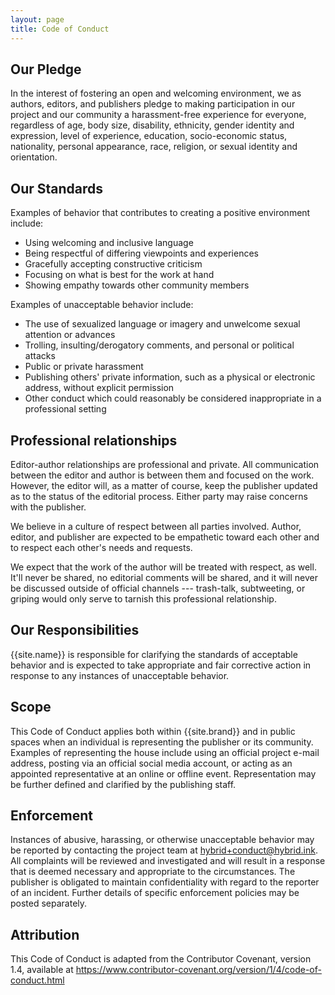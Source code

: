 ```yaml
---
layout: page
title: Code of Conduct
---
```


## Our Pledge

In the interest of fostering an open and welcoming environment, we as authors, editors, and publishers pledge to making participation in our project and our community a harassment-free experience for everyone, regardless of age, body size, disability, ethnicity, gender identity and expression, level of experience, education, socio-economic status, nationality, personal appearance, race, religion, or sexual identity and orientation.

## Our Standards

Examples of behavior that contributes to creating a positive environment include:

* Using welcoming and inclusive language
* Being respectful of differing viewpoints and experiences
* Gracefully accepting constructive criticism
* Focusing on what is best for the work at hand
* Showing empathy towards other community members

Examples of unacceptable behavior include:

* The use of sexualized language or imagery and unwelcome sexual attention or
advances
* Trolling, insulting/derogatory comments, and personal or political attacks
* Public or private harassment
* Publishing others' private information, such as a physical or electronic address, without explicit permission
* Other conduct which could reasonably be considered inappropriate in a professional setting

## Professional relationships

Editor-author relationships are professional and private. All communication between the editor and author is between them and focused on the work. However, the editor will, as a matter of course, keep the publisher updated as to the status of the editorial process. Either party may raise concerns with the publisher.

We believe in a culture of respect between all parties involved. Author, editor, and publisher are expected to be empathetic toward each other and to respect each other's needs and requests.

We expect that the work of the author will be treated with respect, as well. It'll never be shared, no editorial comments will be shared, and it will never be discussed outside of official channels --- trash-talk, subtweeting, or griping would only serve to tarnish this professional relationship.

## Our Responsibilities

{{site.name}} is responsible for clarifying the standards of acceptable behavior and is expected to take appropriate and fair corrective action in response to any instances of unacceptable behavior.

## Scope

This Code of Conduct applies both within {{site.brand}} and in public spaces when an individual is representing the publisher or its community. Examples of representing the house include using an official project e-mail address, posting via an official social media account, or acting as an appointed representative at an online or offline event. Representation may be further defined and clarified by the publishing staff.

## Enforcement

Instances of abusive, harassing, or otherwise unacceptable behavior may be reported by contacting the project team at <hybrid+conduct@hybrid.ink>. All complaints will be reviewed and investigated and will result in a response that is deemed necessary and appropriate to the circumstances. The publisher is obligated to maintain confidentiality with regard to the reporter of an incident. Further details of specific enforcement policies may be posted separately.

## Attribution

This Code of Conduct is adapted from the Contributor Covenant, version 1.4, available at https://www.contributor-covenant.org/version/1/4/code-of-conduct.html
